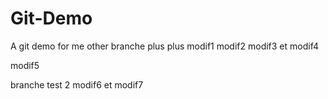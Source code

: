 # Git-Demo
A git demo for me other branche plus plus
modif1
modif2
modif3 et modif4

modif5

branche test 2 modif6 et modif7
  
